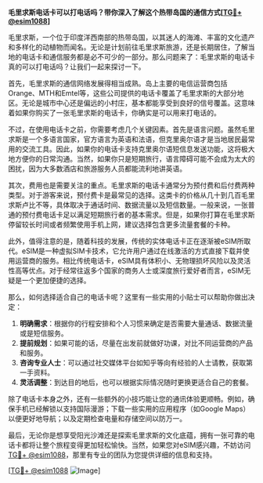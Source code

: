 **毛里求斯电话卡可以打电话吗？带你深入了解这个热带岛国的通信方式[[TG💪+ @esim1088](https://t.me/s/esim1088)]**

毛里求斯，一个位于印度洋西南部的热带岛国，以其迷人的海滩、丰富的文化遗产和多样化的动植物而闻名。无论是计划前往毛里求斯旅游，还是长期居住，了解当地的电话卡和通信服务都是必不可少的一部分。那么问题来了：毛里求斯的电话卡真的可以打电话吗？让我们一起来探讨一下。

首先，毛里求斯的通信网络发展得相当成熟。岛上主要的电信运营商包括Orange、MTH和Emtel等，这些公司提供的电话卡覆盖了毛里求斯的大部分地区。无论是城市中心还是偏远的小村庄，基本都能享受到良好的信号覆盖。这意味着如果你购买了一张毛里求斯的电话卡，你确实是可以用来打电话的。

不过，在使用电话卡之前，你需要考虑几个关键因素。首先是语言问题。虽然毛里求斯是一个多语言国家，官方语言为英语和法语，但克里奥尔语才是当地居民最常用的交流工具。因此，如果你的电话卡支持克里奥尔语短信息发送功能，这将极大地方便你的日常沟通。当然，如果你只是短期旅行，语言障碍可能不会成为太大的困扰，因为大多数酒店和旅游服务人员都能流利地讲英语。

其次，费用也是需要关注的重点。毛里求斯的电话卡通常分为预付费和后付费两种类型。对于游客来说，预付费卡是最常见的选择。这类卡的价格从几十到几百毛里求斯卢比不等，具体取决于通话时间、数据流量以及短信数量。一般来说，一张普通的预付费电话卡足以满足短期旅行者的基本需求。但是，如果你打算在毛里求斯停留较长时间或者频繁使用手机上网，建议选择包含更多流量套餐的卡种。

此外，值得注意的是，随着科技的发展，传统的实体电话卡正在逐渐被eSIM所取代。eSIM是一种虚拟SIM卡技术，它允许用户通过在线激活的方式直接下载并使用运营商的服务。相比传统电话卡，eSIM具有体积小、无物理损坏风险以及灵活性高等优点。对于经常往返多个国家的商务人士或深度旅行爱好者而言，eSIM无疑是一个更加便捷的选择。

那么，如何选择适合自己的电话卡呢？这里有一些实用的小贴士可以帮助你做出决定：

1. **明确需求**：根据你的行程安排和个人习惯来确定是否需要大量通话、数据流量或是短信服务。
2. **提前规划**：如果可能的话，尽量在出发前就做好功课，对比不同运营商的产品和服务。
3. **咨询专业人士**：可以通过社交媒体平台如知乎等向有经验的人士请教，获取第一手资料。
4. **灵活调整**：到达目的地后，也可以根据实际情况随时更换更适合自己的套餐。

除了电话卡本身之外，还有一些额外的小技巧能让您的通讯体验更顺畅。例如，确保手机已经解锁以支持国际漫游；下载一些实用的应用程序（如Google Maps）以便更好地导航；以及定期检查电量和存储空间以防万一。

最后，无论你是想享受阳光沙滩还是探索毛里求斯的文化底蕴，拥有一张可靠的电话卡都将让整个旅程变得更加轻松愉快。当然，如果您对eSIM感兴趣，不妨访问[TG💪+ @esim1088](https://t.me/s/esim1088)，那里有专业的团队为您提供详细的信息和支持。

[[TG💪+ @esim1088](https://t.me/s/esim1088) ![Image](https://i.postimg.cc/4NQfJmqS/Snipaste-2025-05-13-00-14-12.png)]